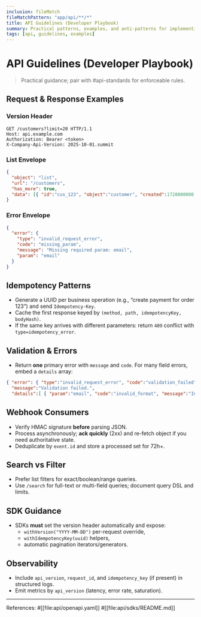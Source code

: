 ```yaml
---
inclusion: fileMatch
fileMatchPattern: "app/api/**/*"
title: API Guidelines (Developer Playbook)
summary: Practical patterns, examples, and anti-patterns for implementing our REST APIs.
tags: [api, guidelines, examples]
---
```


# API Guidelines (Developer Playbook)

> Practical guidance; pair with #api-standards for enforceable rules.

## Request & Response Examples

### Version Header
```http
GET /customers?limit=20 HTTP/1.1
Host: api.example.com
Authorization: Bearer <token>
X-Company-Api-Version: 2025-10-01.summit
```

### List Envelope
```json
{
  "object": "list",
  "url": "/customers",
  "has_more": true,
  "data": [{ "id":"cus_123", "object":"customer", "created":1728000000 }]
}
```

### Error Envelope
```json
{
  "error": {
    "type": "invalid_request_error",
    "code": "missing_param",
    "message": "Missing required param: email",
    "param": "email"
  }
}
```

## Idempotency Patterns
- Generate a UUID per business operation (e.g., “create payment for order 123”) and send `Idempotency-Key`.
- Cache the first response keyed by `(method, path, idempotencyKey, bodyHash)`.
- If the same key arrives with different parameters: return `409` conflict with `type=idempotency_error`.

## Validation & Errors
- Return **one** primary error with `message` and `code`. For many field errors, embed a `details` array:
```json
{ "error": { "type":"invalid_request_error", "code":"validation_failed",
  "message":"Validation failed.",
  "details":[ { "param":"email", "code":"invalid_format", "message":"Invalid email" } ] } }
```

## Webhook Consumers
- Verify HMAC signature **before** parsing JSON.
- Process asynchronously; **ack quickly** (2xx) and re-fetch object if you need authoritative state.
- Deduplicate by `event.id` and store a processed set for 72h+.

## Search vs Filter
- Prefer list filters for exact/boolean/range queries.
- Use `/search` for full-text or multi-field queries; document query DSL and limits.

## SDK Guidance
- SDKs **must** set the version header automatically and expose:
  - `withVersion("YYYY-MM-DD")` per-request override,
  - `withIdempotencyKey(uuid)` helpers,
  - automatic pagination iterators/generators.

## Observability
- Include `api_version`, `request_id`, and `idempotency_key` (if present) in structured logs.
- Emit metrics by `api_version` (latency, error rate, saturation).

---
References: #[[file:api/openapi.yaml]] #[[file:api/sdks/README.md]]
